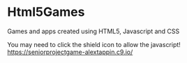 # Html5Games
Games and apps created using HTML5, Javascript and CSS

You may need to click the shield icon to allow the javascript!
https://seniorprojectgame-alextappin.c9.io/
